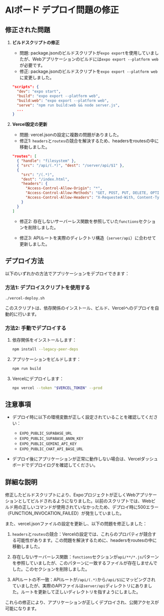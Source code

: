# AIボード デプロイ問題の修正

## 修正された問題

1. **ビルドスクリプトの修正**
   - 問題: package.jsonのビルドスクリプトが`expo export`を使用していましたが、Webアプリケーションのビルドには`expo export --platform web`が必要です。
   - 修正: package.jsonのビルドスクリプトを`expo export --platform web`に変更しました。
   ```json
   "scripts": {
     "dev": "expo start",
     "build": "expo export --platform web",
     "build:web": "expo export --platform web",
     "serve": "npm run build:web && node server.js",
     ...
   }
   ```

2. **Vercel設定の更新**
   - 問題: vercel.jsonの設定に複数の問題がありました。
   - 修正1: `headers`と`routes`の競合を解決するため、headersをroutesの中に移動しました。
   ```json
   "routes": [
     { "handle": "filesystem" },
     { "src": "/api/(.*)", "dest": "/server/api/$1" },
     { 
       "src": "/(.*)", 
       "dest": "/index.html",
       "headers": {
         "Access-Control-Allow-Origin": "*",
         "Access-Control-Allow-Methods": "GET, POST, PUT, DELETE, OPTIONS",
         "Access-Control-Allow-Headers": "X-Requested-With, Content-Type, Accept"
       }
     }
   ]
   ```
   
   - 修正2: 存在しないサーバーレス関数を参照していた`functions`セクションを削除しました。
   
   - 修正3: APIルートを実際のディレクトリ構造（`server/api`）に合わせて更新しました。

## デプロイ方法

以下のいずれかの方法でアプリケーションをデプロイできます：

### 方法1: デプロイスクリプトを使用する

```bash
./vercel-deploy.sh
```

このスクリプトは、依存関係のインストール、ビルド、Vercelへのデプロイを自動的に行います。

### 方法2: 手動でデプロイする

1. 依存関係をインストールします：
   ```bash
   npm install --legacy-peer-deps
   ```

2. アプリケーションをビルドします：
   ```bash
   npm run build
   ```

3. Vercelにデプロイします：
   ```bash
   npx vercel --token "$VERCEL_TOKEN" --prod
   ```

## 注意事項

- デプロイ時に以下の環境変数が正しく設定されていることを確認してください：
  - `EXPO_PUBLIC_SUPABASE_URL`
  - `EXPO_PUBLIC_SUPABASE_ANON_KEY`
  - `EXPO_PUBLIC_GEMINI_API_KEY`
  - `EXPO_PUBLIC_CHAT_API_BASE_URL`

- デプロイ後にアプリケーションが正常に動作しない場合は、Vercelダッシュボードでデプロイログを確認してください。

## 詳細な説明

修正したビルドスクリプトにより、Expoプロジェクトが正しくWebアプリケーションとしてビルドされるようになりました。以前のスクリプトでは、Webビルド用の正しいコマンドが使用されていなかったため、デプロイ時に500エラー（FUNCTION_INVOCATION_FAILED）が発生していました。

また、vercel.jsonファイルの設定を更新し、以下の問題を修正しました：

1. `headers`と`routes`の競合：Vercelの設定では、これらのプロパティが競合する可能性があります。この問題を解決するために、headersをroutesの中に移動しました。

2. 存在しないサーバーレス関数：`functions`セクションが`api/**/*.js`パターンを参照していましたが、このパターンに一致するファイルが存在しませんでした。このセクションを削除しました。

3. APIルートの不一致：APIルートが`/api/(.*)`から`/api/$1`にマッピングされていましたが、実際のAPIファイルは`server/api`ディレクトリにありました。ルートを更新して正しいディレクトリを指すようにしました。

これらの修正により、アプリケーションが正しくデプロイされ、公開アクセスが可能になります。
